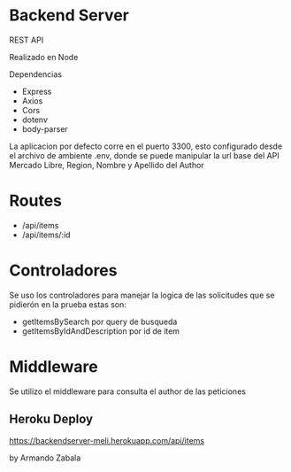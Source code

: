 ﻿# Backend Server 
 
 REST API
 
 Realizado en Node
 
 Dependencias
 
 * Express
 * Axios
 * Cors
 * dotenv
 * body-parser
 
 La aplicacion por defecto corre en el puerto 3300, esto configurado desde el archivo de ambiente .env, donde se puede manipular la url base del API Mercado Libre, Region, Nombre y Apellido del Author
 
 # Routes
 
 * /api/items
 * /api/items/:id
 
 # Controladores
 
 Se uso los controladores para manejar la logica de las solicitudes que se pidierón en la prueba estas son:
 
 - getItemsBySearch  por query de busqueda
 - getItemsByIdAndDescription   por id de item
 
 
 # Middleware
 
 Se utilizo el middleware para consulta el author de las peticiones
 
 
 ## Heroku Deploy
 https://backendserver-meli.herokuapp.com/api/items
 
by Armando Zabala 
